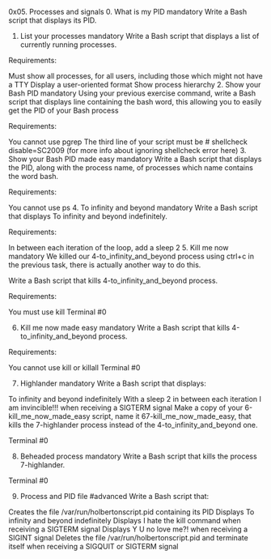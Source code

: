 0x05. Processes and signals
0. What is my PID mandatory
Write a Bash script that displays its PID.

1. List your processes mandatory
Write a Bash script that displays a list of currently running processes.

Requirements:

Must show all processes, for all users, including those which might not have a TTY
Display a user-oriented format
Show process hierarchy
2. Show your Bash PID mandatory
Using your previous exercise command, write a Bash script that displays line containing the bash word, this allowing you to easily get the PID of your Bash process

Requirements:

You cannot use pgrep
The third line of your script must be # shellcheck disable=SC2009 (for more info about ignoring shellcheck error here)
3. Show your Bash PID made easy mandatory
Write a Bash script that displays the PID, along with the process name, of processes which name contains the word bash.

Requirements:

You cannot use ps
4. To infinity and beyond mandatory
Write a Bash script that displays To infinity and beyond indefinitely.

Requirements:

In between each iteration of the loop, add a sleep 2
5. Kill me now mandatory
We killed our 4-to_infinity_and_beyond process using ctrl+c in the previous task, there is actually another way to do this.

Write a Bash script that kills 4-to_infinity_and_beyond process.

Requirements:

You must use kill
Terminal #0

6. Kill me now made easy mandatory
Write a Bash script that kills 4-to_infinity_and_beyond process.

Requirements:

You cannot use kill or killall
Terminal #0

7. Highlander mandatory
Write a Bash script that displays:

To infinity and beyond indefinitely
With a sleep 2 in between each iteration
I am invincible!!! when receiving a SIGTERM signal
Make a copy of your 6-kill_me_now_made_easy script, name it 67-kill_me_now_made_easy, that kills the 7-highlander process instead of the 4-to_infinity_and_beyond one.

Terminal #0

8. Beheaded process mandatory
Write a Bash script that kills the process 7-highlander.

Terminal #0

9. Process and PID file #advanced
Write a Bash script that:

Creates the file /var/run/holbertonscript.pid containing its PID
Displays To infinity and beyond indefinitely
Displays I hate the kill command when receiving a SIGTERM signal
Displays Y U no love me?! when receiving a SIGINT signal
Deletes the file /var/run/holbertonscript.pid and terminate itself when receiving a SIGQUIT or SIGTERM signal
